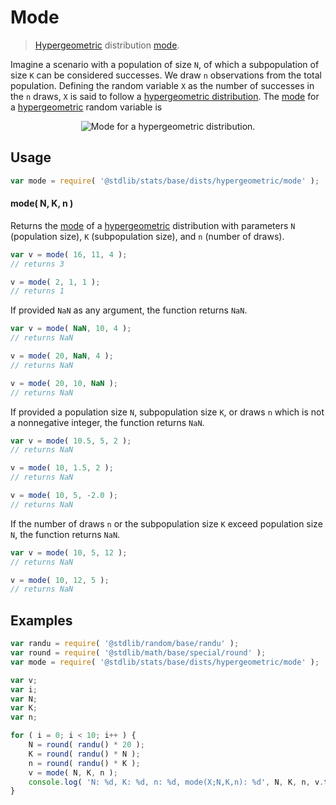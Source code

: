 <!--

@license Apache-2.0

Copyright (c) 2018 The Stdlib Authors.

Licensed under the Apache License, Version 2.0 (the "License");
you may not use this file except in compliance with the License.
You may obtain a copy of the License at

   http://www.apache.org/licenses/LICENSE-2.0

Unless required by applicable law or agreed to in writing, software
distributed under the License is distributed on an "AS IS" BASIS,
WITHOUT WARRANTIES OR CONDITIONS OF ANY KIND, either express or implied.
See the License for the specific language governing permissions and
limitations under the License.

-->

# Mode

> [Hypergeometric][hypergeometric-distribution] distribution [mode][mode].

<!-- Section to include introductory text. Make sure to keep an empty line after the intro `section` element and another before the `/section` close. -->

<section class="intro">

Imagine a scenario with a population of size `N`, of which a subpopulation of size `K` can be considered successes. We draw `n` observations from the total population. Defining the random variable `X` as the number of successes in the `n` draws, `X` is said to follow a [hypergeometric distribution][hypergeometric-distribution]. The [mode][mode] for a [hypergeometric][hypergeometric-distribution] random variable is

<!-- <equation class="equation" label="eq:hypergeometric_mode" align="center" raw="\operatorname{mode}\left( X \right) = \left\lfloor {\frac{(n+1)(K+1)}{N+2}}\right\rfloor" alt="Mode for a hypergeometric distribution."> -->

<div class="equation" align="center" data-raw-text="\operatorname{mode}\left( X \right) = \left\lfloor {\frac{(n+1)(K+1)}{N+2}}\right\rfloor" data-equation="eq:hypergeometric_mode">
    <img src="https://cdn.rawgit.com/stdlib-js/stdlib/7e0a95722efd9c771b129597380c63dc6715508b/lib/node_modules/@stdlib/stats/base/dists/hypergeometric/mode/docs/img/equation_hypergeometric_mode.svg" alt="Mode for a hypergeometric distribution.">
    <br>
</div>

<!-- </equation> -->

</section>

<!-- /.intro -->

<!-- Package usage documentation. -->

<section class="usage">

## Usage

```javascript
var mode = require( '@stdlib/stats/base/dists/hypergeometric/mode' );
```

#### mode( N, K, n )

Returns the [mode][mode] of a [hypergeometric][hypergeometric-distribution] distribution with parameters `N` (population size), `K` (subpopulation size), and `n` (number of draws).

```javascript
var v = mode( 16, 11, 4 );
// returns 3

v = mode( 2, 1, 1 );
// returns 1
```

If provided `NaN` as any argument, the function returns `NaN`.

```javascript
var v = mode( NaN, 10, 4 );
// returns NaN

v = mode( 20, NaN, 4 );
// returns NaN

v = mode( 20, 10, NaN );
// returns NaN
```

If provided a population size `N`, subpopulation size `K`, or draws `n` which is not a nonnegative integer, the function returns `NaN`.

```javascript
var v = mode( 10.5, 5, 2 );
// returns NaN

v = mode( 10, 1.5, 2 );
// returns NaN

v = mode( 10, 5, -2.0 );
// returns NaN
```

If the number of draws `n` or the subpopulation size `K` exceed population size `N`, the function returns `NaN`.

```javascript
var v = mode( 10, 5, 12 );
// returns NaN

v = mode( 10, 12, 5 );
// returns NaN
```

</section>

<!-- /.usage -->

<!-- Package usage notes. Make sure to keep an empty line after the `section` element and another before the `/section` close. -->

<section class="notes">

</section>

<!-- /.notes -->

<!-- Package usage examples. -->

<section class="examples">

## Examples

<!-- eslint no-undef: "error" -->

```javascript
var randu = require( '@stdlib/random/base/randu' );
var round = require( '@stdlib/math/base/special/round' );
var mode = require( '@stdlib/stats/base/dists/hypergeometric/mode' );

var v;
var i;
var N;
var K;
var n;

for ( i = 0; i < 10; i++ ) {
    N = round( randu() * 20 );
    K = round( randu() * N );
    n = round( randu() * K );
    v = mode( N, K, n );
    console.log( 'N: %d, K: %d, n: %d, mode(X;N,K,n): %d', N, K, n, v.toFixed( 4 ) );
}
```

</section>

<!-- /.examples -->

<!-- Section to include cited references. If references are included, add a horizontal rule *before* the section. Make sure to keep an empty line after the `section` element and another before the `/section` close. -->

<section class="references">

</section>

<!-- /.references -->

<!-- Section for all links. Make sure to keep an empty line after the `section` element and another before the `/section` close. -->

<section class="links">

[hypergeometric-distribution]: https://en.wikipedia.org/wiki/Hypergeometric_distribution

[mode]: https://en.wikipedia.org/wiki/Mode_%28statistics%29

</section>

<!-- /.links -->
